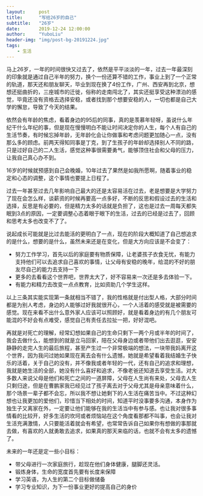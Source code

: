 ```yaml
---
layout:     post
title:      "写给26岁的自己"
subtitle:   "26岁"
date:       2019-12-24 12:00:00
author:     "YuboLiu"
header-img: "img/post-bg-20191224.jpg"
tags:
    - 生活
---
```


马上26岁，一年的时间很快又过去了，依然是平平淡淡的一年，过去一年最深刻的印象就是通过自己半年的努力，换个一份还算不错的工作，事业上到了一个正常的轨道，那天还和朋友聊天，毕业到现在换了4份工作，广州、西安再到北京，想想还挺曲折的，三座城市的迁徙，俗称的走南闯北了，其实还挺享受这种漂泊的感觉，毕竟还没有资格去选择安稳，或者找到那个想要安稳的人，一切也都是自己大学的懈怠，导致了今天的结果。

依然会有年龄的焦虑，看着身边的95后的同事，真的是羡慕年轻呀，虽说什么年纪干什么年纪的事，但是现在慢慢明白不能让时间决定你的人生，每个人有自己的生活节奏，有时候忘掉年龄，无年龄化会让你做事和考虑问题更加随心一点，没有那么多的顾虑。前两天得知同事是丁克，到了生孩子的年龄却选择别人不同的路，只是过好自己的二人生活，感觉这种事很需要勇气，能够顶住社会和父母的压力，让我自己真心办不到。

16岁的时候就预感到自己会晚婚，10年过去了果然是如我所愿啊，随着事业的稳定和心态的调整，这个事情也要提上日程了。

过去一年甚至过去几年影响自己最大的还是太容易活在过去，老是想要是大学努力了现在会怎么样，谈薪资的时候再要高一点多好，不断的反思和假设过去的生活和选择，反思是有必要的，但是精力太多的话就是负担了，这也是过去一周每天都失眠到3点的原因，一定要调整心态着眼于眼下的生活，过去的已经是过去了，回顾和思考太多也改变不了了。

说起成长可能就是比过去能活的更明白了一点，现在的阶段大概知道了自己想追求的是什么，想要的是什么，虽然未来还是在变化，但是大方向应该是不会变了：
* 努力工作学习，首先以后的家庭要有物质保障，让老婆孩子衣食无忧，有能力支持他们可以去追求自己喜欢的事情，让父母有安稳的晚年，给混的不好的朋友尽自己的能力去支持一下
* 更多的去看看这个世界吧，世界太大了，好不容易来一次还是多去体验一下。
* 有能力和精力去改变一点点教育，比如资助几个学生这样。

以上三条其实能实现第一条就相当不错了，我的性格就是付出型人格，大部分时间都是为别人考虑，身边的人能够过好我就很开心，一个人活着的感受就是被需要的感觉。现在来看不出什么意外家人应该可以照顾好，就是看着身边的有几个朋友可能混的不好会有点难受，感觉自己有责任去拉扯一把，好好混吧。

再就是对死亡的理解，经常幻想如果自己的生命只剩下一两个月或半年的时间了，我会去做什么，能想到的就是立马回家，陪在父母身边或者带他们出去逛逛，安安静静的走完人生的最后旅程，甚至产生过一个非常极端的想法，一块带我妈离开这个世界，因为我问过她如果现在离去会有什么遗憾，她就是希望看着我结婚生子快乐的活着，关于自己的没有，并不像我或者年轻的一代，还有自己的追求和理想，我就是她生活的全部，她没有什么喜好和追求，不像老爸还知道去享受生活。对大多数人来说父母是他们和死亡之间的一道屏障，父母在人生尚有来处，父母去人生只剩归途，但是在曹鹏家我已经见过了孩子离去对于父母尤其是母亲意味着什么，那个场景一辈子都不会忘，所以我不想让她剩下的人生活在痛苦当中。不过这种幻想也让我更加的爱他们，珍惜当下相处的时间，知道平时没事要多沟通，本身作为独生子又离家在外，一定要让他们能够在我的生活当中有参与感。也让我对很多事情看的比较开，好多生活的坎坷或者烦恼站在这个角度看那都不叫事，也会让我对生活充满激情，人只要能活着就会有希望，也常常告诉自己如果你有想做的事那就去做，有喜欢的人就勇敢去追求，如果真的那天来临的话，也就不会有太多的遗憾了。

未来的一年还是定一些小目标：
* 带父母进行一次家庭旅行，趁现在他们身体健康，腿脚还灵活。
* 锻炼身体，生命的宽度首先要有长度来保障
* 学习英语，为人生的第二个目标做储备
* 学习专业知识，为下一份事业更好的提高自己的身价
